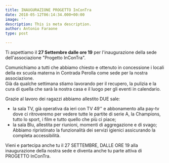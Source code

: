 ```yaml
---
title: INAUGURAZIONE PROGETTO InConTra
date: 2018-05-12T06:14:34.000+00:00
image: ''
description: This is meta description.
author: Antonio Faraone
type: post

---
```

Ti aspettiamo il **27 Settembre dalle ore 19** per l'inaugurazione della sede dell'associazione "Progetto InConTra".

Comunichiamo a tutti che abbiamo chiesto e ottenuto in concessione i locali della ex scuola materna in Contrada Perolla come sede per la nostra associazione.  
Già da qualche settimana stiamo lavorando per il recupero, la pulizia e la cura di quella che sarà la nostra casa e il luogo per gli eventi in calendario.

Grazie al lavoro dei ragazzi abbiamo allestito DUE sale:

* la sala TV, già operativa da ieri con TV 49'' e abbonamento alla pay-tv dove ci ritroveremo per vedere tutte le partite di serie A, la Champions, tutto lo sport, i film e tutto quello che più ci piace;
* la sala Blu, allestita per riunioni, momenti di aggregazione e di svago;  
  Abbiamo ripristinato la funzionalità dei servizi igienici assicurando la completa accessibilità.

Vieni e partecipa anche tu il 27 SETTEMBRE, DALLE ORE 19 alla inaugurazione della nostra sede e diventa anche tu parte attiva di PROGETTO InConTra.